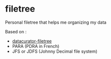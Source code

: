 # filetree

Personal filetree that helps me organizing my data

Based on :

- [datacurator-filetree](https://github.com/roboyoshi/datacurator-filetree)
- PARA (PDRA in French)
- JFS or JDFS (Johnny Decimal file system)
